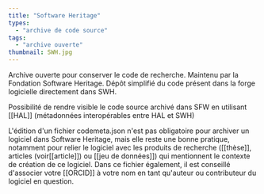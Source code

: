 ```yaml
---
title: "Software Heritage"
types:
  - "archive de code source"
tags:
  - "archive ouverte"
thumbnail: SWH.jpg
---
```


Archive ouverte pour conserver le code de recherche. Maintenu par la Fondation Software Heritage. 
Dépôt simplifié du code présent dans la forge logicielle directement dans SWH. 

Possibilité de rendre visible le code source archivé dans SFW en utilisant [[HAL]] (métadonnées interopérables entre HAL et SWH)

L'édition d'un fichier codemeta.json n'est pas obligatoire pour archiver un logiciel dans Software Heritage, mais elle reste une bonne pratique, notamment pour relier le logiciel avec les produits de recherche ([[thèse]], articles (voir[[article]]) ou [[jeu de données]]) qui mentionnent le contexte de création de ce logiciel.
Dans ce fichier également, il est conseillé d'associer votre [[ORCID]] à votre nom en tant qu'auteur ou contributeur du logiciel en question. 